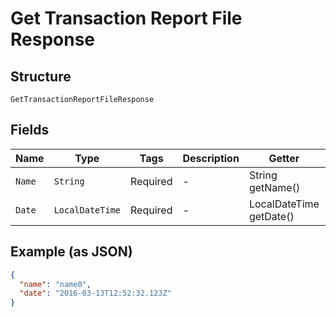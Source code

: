 
# Get Transaction Report File Response

## Structure

`GetTransactionReportFileResponse`

## Fields

| Name | Type | Tags | Description | Getter | Setter |
|  --- | --- | --- | --- | --- | --- |
| `Name` | `String` | Required | - | String getName() | setName(String name) |
| `Date` | `LocalDateTime` | Required | - | LocalDateTime getDate() | setDate(LocalDateTime date) |

## Example (as JSON)

```json
{
  "name": "name0",
  "date": "2016-03-13T12:52:32.123Z"
}
```

